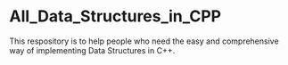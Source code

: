 # All_Data_Structures_in_CPP
This respository is to help people who need the easy and comprehensive way of implementing Data Structures in C++.

